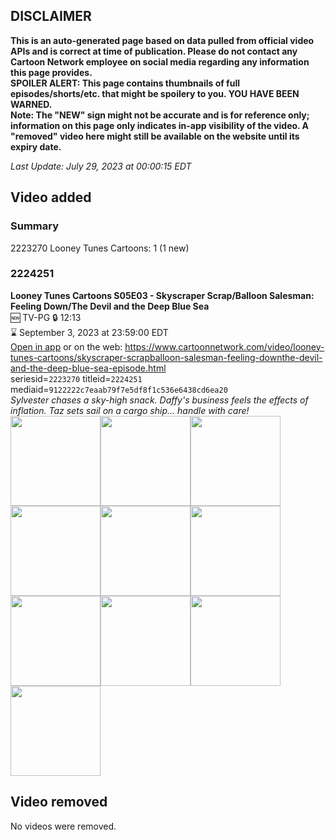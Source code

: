 ## DISCLAIMER
**This is an auto-generated page based on data pulled from official video APIs and is correct at time of publication. Please do not contact any Cartoon Network employee on social media regarding any information this page provides.**  
**SPOILER ALERT: This page contains thumbnails of full episodes/shorts/etc. that might be spoilery to you. YOU HAVE BEEN WARNED.**  
**Note: The "NEW" sign might not be accurate and is for reference only; information on this page only indicates in-app visibility of the video. A "removed" video here might still be available on the website until its expiry date.**  

_Last Update: July 29, 2023 at 00:00:15 EDT_
## Video added
### Summary
2223270 Looney Tunes Cartoons: 1 (1 new)  
### 2224251
**Looney Tunes Cartoons S05E03 - Skyscraper Scrap/Balloon Salesman: Feeling Down/The Devil and the Deep Blue Sea**  
🆕 TV-PG 🔒 12:13  
⌛ September 3, 2023 at 23:59:00 EDT  
[Open in app](https://cnvideo.sercomkc.org/redirector.html?type=cnapp&seriesid=2223270&titleid=2224251&mediaid=9122222c7eaab79f7e5df8f1c536e6438cd6ea20) or on the web: https://www.cartoonnetwork.com/video/looney-tunes-cartoons/skyscraper-scrapballoon-salesman-feeling-downthe-devil-and-the-deep-blue-sea-episode.html  
seriesid=`2223270` titleid=`2224251` mediaid=`9122222c7eaab79f7e5df8f1c536e6438cd6ea20`  
_Sylvester chases a sky-high snack. Daffy's business feels the effects of inflation. Taz sets sail on a cargo ship… handle with care!_  
<a href="https://s3.amazonaws.com/cartoonorchestrator/2224251_001_1280x720.jpg"><img src="https://s3.amazonaws.com/cartoonorchestrator/2224251_001_640x360.jpg" height="144px" /></a><a href="https://s3.amazonaws.com/cartoonorchestrator/2224251_002_1280x720.jpg"><img src="https://s3.amazonaws.com/cartoonorchestrator/2224251_002_640x360.jpg" height="144px" /></a><a href="https://s3.amazonaws.com/cartoonorchestrator/2224251_003_1280x720.jpg"><img src="https://s3.amazonaws.com/cartoonorchestrator/2224251_003_640x360.jpg" height="144px" /></a><a href="https://s3.amazonaws.com/cartoonorchestrator/2224251_004_1280x720.jpg"><img src="https://s3.amazonaws.com/cartoonorchestrator/2224251_004_640x360.jpg" height="144px" /></a><a href="https://s3.amazonaws.com/cartoonorchestrator/2224251_005_1280x720.jpg"><img src="https://s3.amazonaws.com/cartoonorchestrator/2224251_005_640x360.jpg" height="144px" /></a><a href="https://s3.amazonaws.com/cartoonorchestrator/2224251_006_1280x720.jpg"><img src="https://s3.amazonaws.com/cartoonorchestrator/2224251_006_640x360.jpg" height="144px" /></a><a href="https://s3.amazonaws.com/cartoonorchestrator/2224251_007_1280x720.jpg"><img src="https://s3.amazonaws.com/cartoonorchestrator/2224251_007_640x360.jpg" height="144px" /></a><a href="https://s3.amazonaws.com/cartoonorchestrator/2224251_008_1280x720.jpg"><img src="https://s3.amazonaws.com/cartoonorchestrator/2224251_008_640x360.jpg" height="144px" /></a><a href="https://s3.amazonaws.com/cartoonorchestrator/2224251_009_1280x720.jpg"><img src="https://s3.amazonaws.com/cartoonorchestrator/2224251_009_640x360.jpg" height="144px" /></a><a href="https://s3.amazonaws.com/cartoonorchestrator/2224251_010_1280x720.jpg"><img src="https://s3.amazonaws.com/cartoonorchestrator/2224251_010_640x360.jpg" height="144px" /></a>
## Video removed
No videos were removed.  
